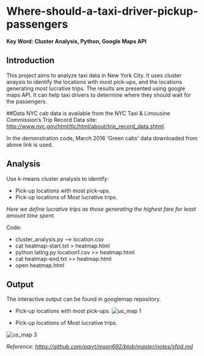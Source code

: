 # Where-should-a-taxi-driver-pickup-passengers
**Key Word: Cluster Analysis, Python, Google Maps API**

## Introduction

This project aims to analyze taxi data in New York City. It uses cluster anaysis to identify the locations with most pick-ups, and the locations generating most lucrative trips. The results are presented using google maps API. It can help taxi drivers to determine where they should wait for the passengers. 

##Data
NYC cab data is available from the NYC Taxi & Limousine Commission’s Trip Record Data site: http://www.nyc.gov/html/tlc/html/about/trip_record_data.shtml. 

In the demonstration code, March 2016 'Green cabs' data downloaded from above link is used. 

## Analysis

Use k-means cluster analysis to identify: 

* Pick-up locations with most pick-ups.
* Pick-up locations of Most lucrative trips.

_Here we define lucrative trips as those generating the highest fare for least amount time spent._

Code: 
* cluster_analysis.py --> location.csv
* cat heatmap-start.txt > heatmap.html
* python latlng.py location1.csv >> heatmap.html
* cat heatmap-end.txt >> heatmap.html
* open heatmap.html

## Output
The interactive output can be found in googlemap repository.

* Pick-up locations with most pick-ups.
![us_map 1](https://github.com/qianmx/Where-should-a-taxi-driver-pickup-passengers/blob/master/screenshot/most_pickup1.png)


* Pick-up locations of Most lucrative trips.

![us_map 3](https://github.com/qianmx/Where-should-a-taxi-driver-pickup-passengers/blob/master/screenshot/lucrative_location1.png)


_Reference: https://github.com/parrt/msan692/blob/master/notes/sfpd.md_

